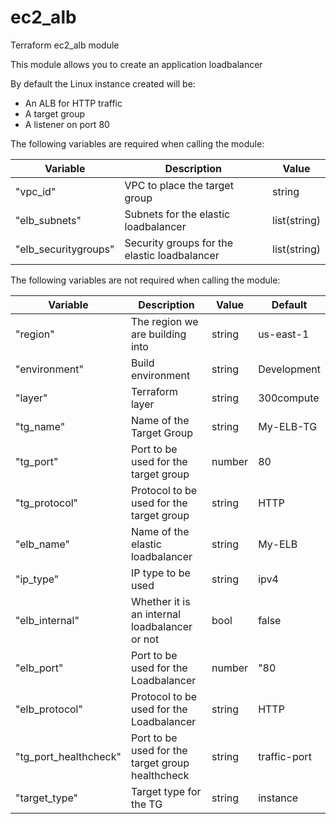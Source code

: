 # ec2_alb
Terraform ec2_alb module

This module allows you to create an application loadbalancer

By default the Linux instance created will be:
- An ALB for HTTP traffic
- A target group
- A listener on port 80


The following variables are required when calling the module:

Variable | Description | Value
-------- | ----------- | -----
"vpc_id" | VPC to place the target group | string
"elb_subnets" | Subnets for the elastic loadbalancer | list(string)
"elb_securitygroups" | Security groups for the elastic loadbalancer | list(string)


The following variables are not required when calling the module:

Variable | Description | Value | Default
-------- | ----------- | ----- | -------
"region" | The region we are building into | string | us-east-1
"environment" | Build environment | string | Development
"layer" | Terraform layer | string | 300compute
"tg_name" | Name of the Target Group | string | My-ELB-TG
"tg_port" | Port to be used for the target group | number | 80
"tg_protocol" | Protocol to be used for the target group | string | HTTP
"elb_name" | Name of the elastic loadbalancer | string | My-ELB
"ip_type" | IP type to be used | string | ipv4
"elb_internal" | Whether it is an internal loadbalancer or not | bool | false
"elb_port" | Port to be used for the Loadbalancer | number | "80
"elb_protocol" | Protocol to be used for the Loadbalancer | string | HTTP
"tg_port_healthcheck" | Port to be used for the target group healthcheck | string | traffic-port
"target_type" | Target type for the TG | string | instance
